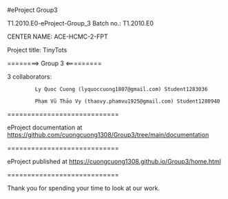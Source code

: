 #eProject Group3


T1.2010.E0-eProject-Group_3
Batch no.: T1.2010.E0

CENTER NAME: ACE-HCMC-2-FPT

Project title: TinyTots

========> Group 3 <=========

3 collaborators:

             Ly Quoc Cuong (lyquoccuong1807@gmail.com) Student1283036

             Phạm Vũ Thảo Vy (thaovy.phamvu1925@gmail.com) Student1280940
             
============================

eProject documentation at https://github.com/cuongcuong1308/Group3/tree/main/documentation

============================

eProject published at https://cuongcuong1308.github.io/Group3/home.html

============================

Thank you for spending your time to look at our work.
